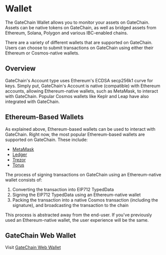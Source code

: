 # Wallet

The GateChain Wallet allows you to monitor your assets on GateChain. Assets can be native tokens on GateChain, as well as bridged assets from Ethereum, Solana, Polygon and various IBC-enabled chains.

There are a variety of different wallets that are supported on GateChain. Users can choose to submit transactions on GateChain using either their Ethereum or Cosmos-native wallets.

## Overview

GateChain's Account type uses Ethereum's ECDSA secp256k1 curve for keys. Simply put, GateChain's Account is native (compatible) with Ethereum accounts, allowing Ethereum-native wallets, such as MetaMask, to interact with GateChain. Popular Cosmos wallets like Keplr and Leap have also integrated with GateChain. 

## Ethereum-Based Wallets

As explained above, Ethereum-based wallets can be used to interact with GateChain. Right now, the most popular Ethereum-based wallets are supported on GateChain. These include:

* [MetaMask](https://metamask.io/zh-CN/)
* [Ledger](https://www.ledger.com/)
* [Trezor](https://www.trezor.io/)
* [Torus](https://tor.us/)

The process of signing transactions on GateChain using an Ethereum-native wallet consists of:

1. Converting the transaction into EIP712 TypedData
2. Signing the EIP712 TypedData using an Ethereum-native wallet
3. Packing the transaction into a native Cosmos transaction (including the signature), and broadcasting the transaction to the chain

This process is abstracted away from the end-user. If you've previously used an Ethereum-native wallet, the user experience will be the same.

## GateChain Web Wallet

Visit [GateChain Web Wallet](https://www.gatechain.io/wallet)